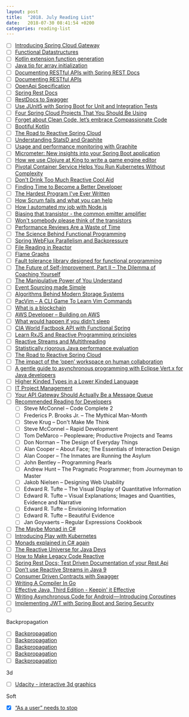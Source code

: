 ```yaml
---
layout: post
title:  "2018. July Reading List"
date:   2018-07-30 08:41:54 +0200
categories: reading-list
---
```


- [ ] [Introducing Spring Cloud Gateway](https://www.youtube.com/watch?v=NkgooKSeF8w&feature=youtu.be)
- [ ] [Functional Datastructures](https://cs.uwaterloo.ca/~plragde/flaneries/FDS/)
- [ ] [Kotlin extension function generation](https://medium.com/the-fabulous/kotlin-extension-methods-generation-15b5e6499dc8)
- [ ] [Java tip for array initialization](https://twitter.com/inspectorbas/status/1010128409194876928?s=12)
- [ ] [Documenting RESTful APIs with Spring REST Docs](https://www.infoq.com/presentations/documentation-api-spring-rest)
- [ ] [Documenting RESTful APIs](https://www.youtube.com/watch?v=k5ncCJBarRI&t=26m58s)
- [ ] [OpenApi Specification](https://swagger.io/specification/)
- [ ] [Spring Rest Docs](https://docs.spring.io/spring-restdocs/docs/2.0.1.RELEASE/reference/html5/)
- [ ] [RestDocs to Swagger](https://github.com/fbenz/restdocs-to-swagger)
- [ ] [Use JUnit5 with Spring Boot for Unit and Integration Tests](https://info.michael-simons.eu/2018/06/18/maven-use-junit-5-with-spring-boot-for-unit-and-integration-tests/)
- [ ] [Four Spring Cloud Projects That You Should Be Using](https://seroter.wordpress.com/2018/06/25/four-spring-cloud-projects-that-you-should-be-using/)
- [ ] [Forget about Clean Code, let’s embrace Compassionate Code](http://johannesbrodwall.com/2018/06/24/forget-about-clean-code-lets-embrace-compassionate-code/)
- [ ] [Bootiful Kotlin](https://youtu.be/SlBRce-aBOc)
- [ ] [The Road to Reactive Spring Cloud](https://spring.io/blog/2018/06/20/the-road-to-reactive-spring-cloud)
- [ ] [Understanding StatsD and Graphite](https://blog.pkhamre.com/understanding-statsd-and-graphite/)
- [ ] [Usage and performance monitoring with Graphite](https://medium.com/socialbakers-engineering/usage-and-performance-monitoring-with-graphite-ce7919732c03)
- [ ] [Micrometer: New insights into your Spring Boot application](https://youtu.be/Bo4lRLyIgU0)
- [ ] [How we use Clojure at King to write a game engine editor](https://techblog.king.com/how-we-use-clojure-at-king-to-write-a-game-engine-editor/)
- [ ] [Pivotal Container Service Helps You Run Kubernetes Without Complexity](https://content.pivotal.io/blog/pivotal-container-service-1-1-now-ga-helps-you-run-kubernetes-without-complexity-why-pks-just-works)
- [ ] [Don't Drink Too Much Reactive Cool Aid](https://return.co.de/blog/articles/dont-drink-too-much-reactive-cool-aid/)
- [ ] [Finding Time to Become a Better Developer](https://medium.freecodecamp.org/finding-time-to-become-a-better-developer-eebc154881b2)
- [ ] [The Hardest Program I've Ever Written](http://journal.stuffwithstuff.com/2015/09/08/the-hardest-program-ive-ever-written/)
- [ ] [How Scrum fails and what you can help](https://medium.com/@ericjwhuang/how-scrum-fails-and-what-you-can-help-b3073f587537)
- [ ] [How I automated my job with Node.js](https://medium.com/dailyjs/how-i-automated-my-job-with-node-js-94bf4e423017)
- [ ] [Biasing that transistor - the common emitter amplifier](https://hackaday.com/2018/05/04/biasing-that-transistor-part-1-the-common-emitter-amplifier/)
- [ ] [Won't somebody please think of the transistors](https://hackaday.com/2018/04/06/wont-somebody-please-think-of-the-transistors/)
- [ ] [Performance Reviews Are a Waste of Time](https://blog.bradfieldcs.com/performance-reviews-are-a-waste-of-time-87c88d7553b4)
- [ ] [The Science Behind Functional Programming](https://www.47deg.com/blog/science-behind-functional-programming/)
- [ ] [Spring WebFlux Parallelism and Backpressure](https://www.e4developer.com/2018/04/28/springs-webflux-reactor-parallelism-and-backpressure/)
- [ ] [File Reading in Reactor](https://simonbasle.github.io/2017/10/file-reading-in-reactor/)
- [ ] [Flame Graphs](https://github.com/brendangregg/FlameGraph/blob/master/README.md)
- [ ] [Fault tolerance library designed for functional programming](https://github.com/resilience4j/resilience4j/blob/master/README.adoc)
- [ ] [The Future of Self-Improvement, Part II – The Dilemma of Coaching Yourself](https://99u.adobe.com/articles/7095/the-future-of-self-improvement-part-ii-the-dilemma-of-coaching-yourself)
- [ ] [The Manipulative Power of You Understand](https://longreads.com/2018/05/18/the-manipulative-power-of-you-understand/)
- [ ] [Event Sourcing made Simple](https://kickstarter.engineering/event-sourcing-made-simple-4a2625113224)
- [ ] [Algorithms Behind Modern Storage Systems](https://queue.acm.org/detail.cfm?id=3220266)
- [ ] [PacVim – A CLI Game To Learn Vim Commands](https://www.ostechnix.com/pacvim-a-cli-game-to-learn-vim-commands/)
- [ ] [What is a blockchain](https://www.oreilly.com/ideas/what-is-a-blockchain)
- [ ] [AWS Developer – Building on AWS](https://www.edx.org/course/aws-developer-building-on-aws)
- [ ] [What would happen if you didn't sleep](https://www.ted.com/talks/claudia_aguirre_what_would_happen_if_you_didn_t_sleep)
- [ ] [CIA World Factbook API with Functional Spring](https://www.e4developer.com/2018/06/22/cia-world-factbook-api-with-functional-spring/)
- [ ] [Learn RxJS and Reactive Programming principles](http://reactive.how)
- [ ] [Reactive Streams and Multithreading](https://itnext.io/reactive-streams-and-multithreading-efd63b67de9a)
- [ ] [Statistically rigorous Java performance evaluation](https://blog.acolyer.org/2017/11/06/statistically-rigorous-java-performance-evaluation/)
- [ ] [The Road to Reactive Spring Cloud](https://spring.io/blog/2018/06/20/the-road-to-reactive-spring-cloud)
- [ ] [The impact of the ‘open’ workspace on human collaboration](http://rstb.royalsocietypublishing.org/content/373/1753/20170239)
- [ ] [A gentle guide to asynchronous programming with Eclipse Vert.x for Java developers](https://vertx.io/docs/guide-for-java-devs/)
- [ ] [Higher Kinded Types in a Lower Kinded Language](https://www.youtube.com/watch?v=ERM0mBPNLHc)
- [ ] [IT Project Management](https://www.edx.org/professional-certificate/uwashingtonx-it-project-management)
- [ ] [Your API Gateway Should Actually Be a Message Queue](https://dzone.com/articles/your-api-gateway-should-actually-be-a-message-queu)
- [ ] [Recommended Reading for Developers](https://blog.codinghorror.com/recommended-reading-for-developers/)
    - [ ] Steve McConnel – Code Complete 2
    - [ ] Frederics P. Brooks Jr. – The Mythical Man-Month
    - [ ] Steve Krug – Don't Make Me Think
    - [ ] Steve McConnel – Rapid Development
    - [ ] Tom DeMarco – Peopleware; Productive Projects and Teams
    - [ ] Don Norman – The Design of Everyday Things
    - [ ] Alan Cooper – About Face; The Essentials of Interaction Design
    - [ ] Alan Cooper – The Inmates are Running the Asylum
    - [ ] John Bentley – Programming Pearls
    - [ ] Andrew Hunt – The Pragmatic Programmer; from Journeyman to Master
    - [ ] Jakob Nielsen – Designing Web Usability
    - [ ] Edward R. Tufte – The Visual Display of Quantitative Information
    - [ ] Edward R. Tufte – Visual Explanations; Images and Quantities, Evidence and Narrative
    - [ ] Edward R. Tufte – Envisioning Information
    - [ ] Edward R. Tufte – Beautiful Evidence
    - [ ] Jan Goyvaerts – Regular Expressions Cookbook
- [ ] [The Maybe Monad in C#](https://gist.github.com/johnazariah/d95c03e2c56579c11272a647bab4bc38)
- [ ] [Introducing Play with Kubernetes](https://blog.docker.com/2018/05/introducing-play-kubernetes/)
- [ ] [Monads explained in C# again](https://mikhail.io/2018/07/monads-explained-in-csharp-again/)
- [ ] [The Reactive Universe for Java Devs](https://dzone.com/articles/the-reactive-universe-for-java-devs)
- [ ] [How to Make Legacy Code Reactive](https://itnext.io/how-to-make-legacy-code-reactive-2debcb3d0a40)
- [ ] [Spring Rest Docs; Test Driven Documentation of your Rest Api](https://www.vojtechruzicka.com/spring-rest-docs/)
- [ ] [Don’t use Reactive Streams in Java 9](https://www.youtube.com/watch?v=_stAxdjx8qk)
- [ ] [Consumer Driven Contracts with Swagger](https://svenbayer.blog/2018/07/17/cdc-with-swagger/)
- [ ] [Writing A Compiler In Go](https://compilerbook.com)
- [ ] [Effective Java, Third Edition - Keepin' it Effective](https://www.infoq.com/presentations/effective-java-third-edition)
- [ ] [Writing Asynchronous Code for Android — Introducing Coroutines](https://open.nytimes.com/writing-asynchronous-code-for-android-introducing-coroutines-20dda14a39ea)
- [ ] [Implementing JWT with Spring Boot and Spring Security](https://medium.com/@xoor/jwt-authentication-service-44658409e12c)
- [ ] [](https://thirtybyforty.com/architect-and-entrepreneur-resources/)

Backpropagation
- [ ] [Backpropagation](https://www.youtube.com/watch?v=An5z8lR8asY&list=PLBv09BD7ez_4Bs9j3o8l_ZTjQZoN_3Oqs&index=10)
- [ ] [Backpropagation](https://www.youtube.com/watch?v=vlSI79ringA)
- [ ] [Backpropagation](https://www.jeremyjordan.me/neural-networks-training/)
- [ ] [Backpropagation](http://www.cs.toronto.edu/~rgrosse/courses/csc321_2017/readings/L06%20Backpropagation.pdf)
- [ ] [Backpropagation](https://www.coursera.org/learn/machine-learning/supplement/pjdBA/backpropagation-algorithm)

3d
- [ ] [Udacity - interactive 3d graphics](https://eu.udacity.com/course/interactive-3d-graphics--cs291)

Soft
- [x] [“As a user” needs to stop](https://blog.prototypr.io/stop-it-with-as-a-user-5feb9b38d920)

